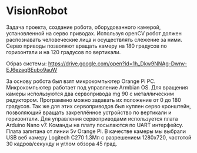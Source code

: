 # VisionRobot
Задача проекта, создание робота, оборудованного камерой, установленной на серво приводах. Используя openCV робот должен распознавать человеческие лица и осуществлять слежение за ними. 
Серво приводы позволяют вращать камеру на 180 градусов по горизонтали и на 120 градусов по вертикали. 

Образ системы: https://drive.google.com/open?id=1h_Dkw9NNAg-Dwnv-EJ6ezaqBEubo9auW

За основу робота был взят микрокомпьютер Orange Pi PC.
Микрокомпьютер работает под управление Armbian OS.
Для вращения камеры используются два сервопривода mg 90 с металлическим редуктором. Программно можно задавать их положение от 0 до 180 градусов. Так же для этих сервоприводов был куплен серво кронштейн, позволяющий вращать закреплённое устройство по вертикали и горизонтали.
Для управления сервоприводами используется плата  Arduino Nano v7. Команды на плату посылаются по UART интерфейсу. Плата запитана от линии 5v Orange Pi.
В качестве камеры мы выбрали USB веб камеру Logitech C270 1.3Мп с разрешением 1280х720, частотой 30 кадров/секунду и углом обзора 45 град.
